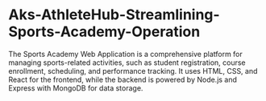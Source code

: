 # Aks-AthleteHub-Streamlining-Sports-Academy-Operation
The Sports Academy Web Application is a comprehensive platform for managing sports-related activities, such as student registration, course enrollment, scheduling, and performance tracking. It uses HTML, CSS, and React for the frontend, while the backend is powered by Node.js and Express with MongoDB for data storage. 
